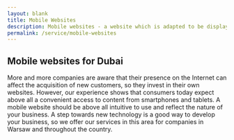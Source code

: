 ```yaml
---
layout: blank
title: Mobile Websites
description: Mobile websites - a website which is adapted to be displayed on various mobile devices such as cell phones, smartphones or PDAs.
permalink: /service/mobile-websites
---
```



## Mobile websites for Dubai

More and more companies are aware that their presence on the Internet can affect the acquisition of new customers, so they invest in their own websites. However, our experience shows that consumers today expect above all a convenient access to content from smartphones and tablets. A mobile website should be above all intuitive to use and reflect the nature of your business. A step towards new technology is a good way to develop your business, so we offer our services in this area for companies in Warsaw and throughout the country.